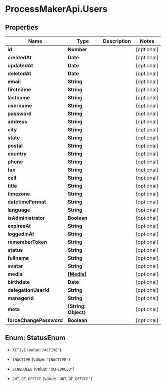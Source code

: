 # ProcessMakerApi.Users

## Properties

Name | Type | Description | Notes
------------ | ------------- | ------------- | -------------
**id** | **Number** |  | [optional] 
**createdAt** | **Date** |  | [optional] 
**updatedAt** | **Date** |  | [optional] 
**deletedAt** | **Date** |  | [optional] 
**email** | **String** |  | [optional] 
**firstname** | **String** |  | [optional] 
**lastname** | **String** |  | [optional] 
**username** | **String** |  | [optional] 
**password** | **String** |  | [optional] 
**address** | **String** |  | [optional] 
**city** | **String** |  | [optional] 
**state** | **String** |  | [optional] 
**postal** | **String** |  | [optional] 
**country** | **String** |  | [optional] 
**phone** | **String** |  | [optional] 
**fax** | **String** |  | [optional] 
**cell** | **String** |  | [optional] 
**title** | **String** |  | [optional] 
**timezone** | **String** |  | [optional] 
**datetimeFormat** | **String** |  | [optional] 
**language** | **String** |  | [optional] 
**isAdministrator** | **Boolean** |  | [optional] 
**expiresAt** | **String** |  | [optional] 
**loggedinAt** | **String** |  | [optional] 
**rememberToken** | **String** |  | [optional] 
**status** | **String** |  | [optional] 
**fullname** | **String** |  | [optional] 
**avatar** | **String** |  | [optional] 
**media** | [**[Media]**](Media.md) |  | [optional] 
**birthdate** | **Date** |  | [optional] 
**delegationUserId** | **String** |  | [optional] 
**managerId** | **String** |  | [optional] 
**meta** | **{String: Object}** |  | [optional] 
**forceChangePassword** | **Boolean** |  | [optional] 



## Enum: StatusEnum


* `ACTIVE` (value: `"ACTIVE"`)

* `INACTIVE` (value: `"INACTIVE"`)

* `SCHEDULED` (value: `"SCHEDULED"`)

* `OUT_OF_OFFICE` (value: `"OUT_OF_OFFICE"`)




